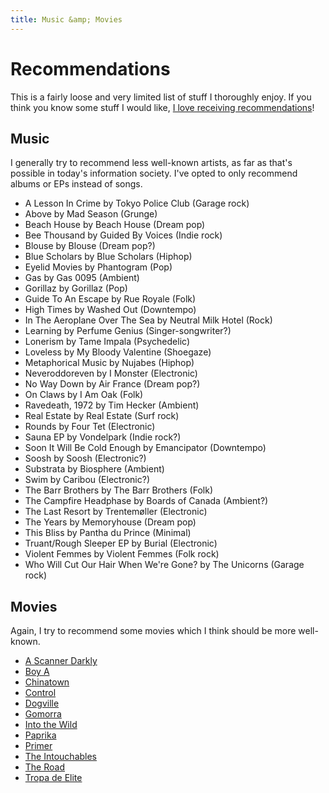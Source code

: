 ```yaml
---
title: Music &amp; Movies
---
```


# Recommendations

This is a fairly loose and very limited list of stuff I thoroughly enjoy. If you
think you know some stuff I would like, [I love receiving
recommendations](/contact.html)!

## Music

I generally try to recommend less well-known artists, as far as that's possible
in today's information society. I've opted to only recommend albums or EPs
instead of songs.

- A Lesson In Crime by Tokyo Police Club (Garage rock)
- Above by Mad Season (Grunge)
- Beach House by Beach House (Dream pop)
- Bee Thousand by Guided By Voices (Indie rock)
- Blouse by Blouse (Dream pop?)
- Blue Scholars by Blue Scholars (Hiphop)
- Eyelid Movies by Phantogram (Pop)
- Gas by Gas 0095 (Ambient)
- Gorillaz by Gorillaz (Pop)
- Guide To An Escape by Rue Royale (Folk)
- High Times by Washed Out (Downtempo)
- In The Aeroplane Over The Sea by Neutral Milk Hotel (Rock)
- Learning by Perfume Genius (Singer-songwriter?)
- Lonerism by Tame Impala (Psychedelic)
- Loveless by My Bloody Valentine (Shoegaze)
- Metaphorical Music by Nujabes (Hiphop)
- Neveroddoreven by I Monster (Electronic)
- No Way Down by Air France (Dream pop?)
- On Claws by I Am Oak (Folk)
- Ravedeath, 1972 by Tim Hecker (Ambient)
- Real Estate by Real Estate (Surf rock)
- Rounds by Four Tet (Electronic)
- Sauna EP by Vondelpark (Indie rock?)
- Soon It Will Be Cold Enough by Emancipator (Downtempo)
- Soosh by Soosh (Electronic?)
- Substrata by Biosphere (Ambient)
- Swim by Caribou (Electronic?)
- The Barr Brothers by The Barr Brothers (Folk)
- The Campfire Headphase by Boards of Canada (Ambient?)
- The Last Resort by Trentemøller (Electronic)
- The Years by Memoryhouse (Dream pop)
- This Bliss by Pantha du Prince (Minimal)
- Truant/Rough Sleeper EP by Burial (Electronic)
- Violent Femmes by Violent Femmes (Folk rock)
- Who Will Cut Our Hair When We're Gone? by The Unicorns (Garage rock)

## Movies

Again, I try to recommend some movies which I think should be more well-known.

- [A Scanner Darkly](http://www.imdb.com/title/tt0405296/)
- [Boy A](http://www.imdb.com/title/tt1078188/)
- [Chinatown](http://www.imdb.com/title/tt0071315/)
- [Control](http://www.imdb.com/title/tt0421082/)
- [Dogville](http://www.imdb.com/title/tt0276919/)
- [Gomorra](http://www.imdb.com/title/tt0929425/)
- [Into the Wild](http://www.imdb.com/title/tt0758758/)
- [Paprika](http://www.imdb.com/title/tt0851578/)
- [Primer](http://www.imdb.com/title/tt0390384/)
- [The Intouchables](http://www.imdb.com/title/tt1675434/)
- [The Road](http://www.imdb.com/title/tt0898367/)
- [Tropa de Elite](http://www.imdb.com/title/tt0861739/)
